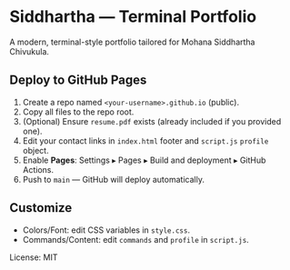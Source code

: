 # Siddhartha — Terminal Portfolio

A modern, terminal-style portfolio tailored for Mohana Siddhartha Chivukula.

## Deploy to GitHub Pages
1. Create a repo named `<your-username>.github.io` (public).
2. Copy all files to the repo root.
3. (Optional) Ensure `resume.pdf` exists (already included if you provided one).
4. Edit your contact links in `index.html` footer and `script.js` `profile` object.
5. Enable **Pages**: Settings ▸ Pages ▸ Build and deployment ▸ GitHub Actions.
6. Push to `main` — GitHub will deploy automatically.

## Customize
- Colors/Font: edit CSS variables in `style.css`.
- Commands/Content: edit `commands` and `profile` in `script.js`.

License: MIT
